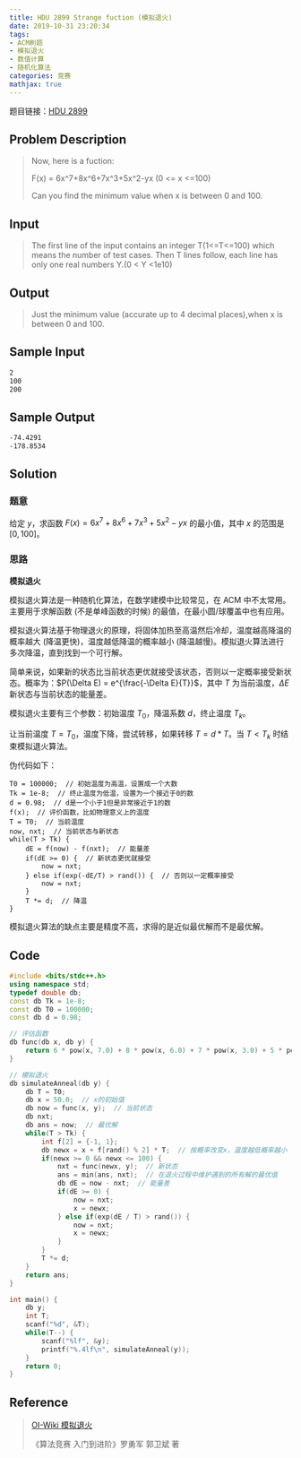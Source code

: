 ```yaml
---
title: HDU 2899 Strange fuction (模拟退火)
date: 2019-10-31 23:20:34
tags:
- ACM刷题
- 模拟退火
- 数值计算
- 随机化算法
categories: 竞赛
mathjax: true
---
```


题目链接：[HDU 2899](http://acm.hdu.edu.cn/showproblem.php?pid=2899)

## Problem Description

> Now, here is a fuction:
> 
>  F(x) = 6x^7+8x^6+7x^3+5x^2-yx (0 <= x <=100)
> 
> Can you find the minimum value when x is between 0 and 100.

<!--more-->

## Input

> The first line of the input contains an integer T(1<=T<=100) which means the number of test cases. Then T lines follow, each line has only one real numbers Y.(0 < Y <1e10)

## Output

> Just the minimum value (accurate up to 4 decimal places),when x is between 0 and 100.


## Sample Input

```markdown
2
100
200
```

## Sample Output

```markdown
-74.4291
-178.8534
```

## Solution

### 题意

给定 $y$，求函数 $F(x) = 6x^7 + 8x^6 + 7x^3 + 5x^2 - yx$ 的最小值，其中 $x$ 的范围是 $[0, 100]$。

### 思路

**模拟退火**

模拟退火算法是一种随机化算法，在数学建模中比较常见，在 ACM 中不太常用。主要用于求解函数 (不是单峰函数的时候) 的最值，在最小圆/球覆盖中也有应用。

模拟退火算法基于物理退火的原理，将固体加热至高温然后冷却，温度越高降温的概率越大 (降温更快)，温度越低降温的概率越小 (降温越慢)。模拟退火算法进行多次降温，直到找到一个可行解。

简单来说，如果新的状态比当前状态更优就接受该状态，否则以一定概率接受新状态。概率为：$P(\Delta E) = e^{\frac{-\Delta E}{T}}$，其中 $T$ 为当前温度，$\Delta E$ 新状态与当前状态的能量差。

模拟退火主要有三个参数：初始温度 $T_0$，降温系数 $d$，终止温度 $T_k$。

让当前温度 $T = T_0$，温度下降，尝试转移，如果转移 $T = d * T$。当 $T < T_k$ 时结束模拟退火算法。

伪代码如下：

```
T0 = 100000;  // 初始温度为高温，设置成一个大数
Tk = 1e-8;  // 终止温度为低温，设置为一个接近于0的数
d = 0.98;  // d是一个小于1但是非常接近于1的数
f(x);  // 评价函数，比如物理意义上的温度
T = T0;  // 当前温度
now, nxt;  // 当前状态与新状态
while(T > Tk) {
    dE = f(now) - f(nxt);  // 能量差
    if(dE >= 0) {  // 新状态更优就接受
        now = nxt;
    } else if(exp(-dE/T) > rand()) {  // 否则以一定概率接受
        now = nxt;
    }
    T *= d;  // 降温
}
```

模拟退火算法的缺点主要是精度不高，求得的是近似最优解而不是最优解。

## Code

```cpp
#include <bits/stdc++.h>
using namespace std;
typedef double db;
const db Tk = 1e-8;
const db T0 = 100000;
const db d = 0.98;

// 评估函数
db func(db x, db y) {
    return 6 * pow(x, 7.0) + 8 * pow(x, 6.0) + 7 * pow(x, 3.0) + 5 * pow(x, 2.0) - y * x;
}

// 模拟退火
db simulateAnneal(db y) {
    db T = T0;
    db x = 50.0;  // x的初始值
    db now = func(x, y);  // 当前状态
    db nxt;
    db ans = now;  // 最优解
    while(T > Tk) {
        int f[2] = {-1, 1};
        db newx = x + f[rand() % 2] * T;  // 按概率改变x，温度越低概率越小
        if(newx >= 0 && newx <= 100) {
            nxt = func(newx, y);  // 新状态
            ans = min(ans, nxt);  // 在退火过程中维护遇到的所有解的最优值
            db dE = now - nxt;  // 能量差
            if(dE >= 0) {
                now = nxt;
                x = newx;
            } else if(exp(dE / T) > rand()) {
                now = nxt;
                x = newx;
            }
        }
        T *= d;
    }
    return ans;
}

int main() {
    db y;
    int T;
    scanf("%d", &T);
    while(T--) {
        scanf("%lf", &y);
        printf("%.4lf\n", simulateAnneal(y));
    }
    return 0;
}
```

## Reference

> [OI-Wiki 模拟退火](https://oi-wiki.org/misc/simulated-annealing/)
> 
> 《算法竞赛 入门到进阶》罗勇军 郭卫斌 著